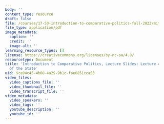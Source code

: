```yaml
---
body: ''
content_type: resource
draft: false
file: /courses/17-50-introduction-to-comparative-politics-fall-2022/mit17_50f22_lec4.pdf
file_type: application/pdf
image_metadata:
  caption: ''
  credit: ''
  image-alt: ''
learning_resource_types: []
license: https://creativecommons.org/licenses/by-nc-sa/4.0/
resourcetype: Document
title: 'Introduction to Comparative Politics, Lecture Slides: Lecture 4, Boundaries
  of the State'
uid: 9ce04c45-4b68-4a29-9b1c-fae6851cca53
video_files:
  video_captions_file: ''
  video_thumbnail_file: ''
  video_transcript_file: ''
video_metadata:
  video_speakers: ''
  video_tags: ''
  youtube_description: ''
  youtube_id: ''
---
```

